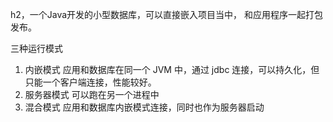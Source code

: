 h2，一个Java开发的小型数据库，可以直接嵌入项目当中， 和应用程序一起打包发布。

三种运行模式
1. 内嵌模式
应用和数据库在同一个 JVM 中，通过 jdbc 连接，可以持久化，但只能一个客户端连接，性能较好。
2. 服务器模式
可以跑在另一个进程中
3. 混合模式
应用和数据库内嵌模式连接，同时也作为服务器启动

